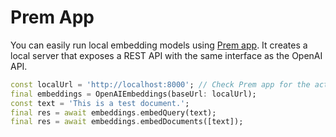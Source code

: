 # Prem App

You can easily run local embedding models using [Prem app](https://www.premai.io/#PremApp). 
It creates a local server that exposes a REST API with the same interface as 
the OpenAI API.

```dart
const localUrl = 'http://localhost:8000'; // Check Prem app for the actual URL
final embeddings = OpenAIEmbeddings(baseUrl: localUrl);
const text = 'This is a test document.';
final res = await embeddings.embedQuery(text);
final res = await embeddings.embedDocuments([text]);
```
